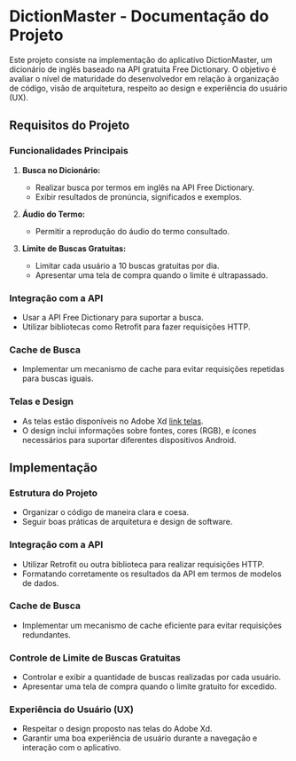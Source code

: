 # DictionMaster - Documentação do Projeto

Este projeto consiste na implementação do aplicativo DictionMaster, um dicionário de inglês baseado na API gratuita Free Dictionary. O objetivo é avaliar o nível de maturidade do desenvolvedor em relação à organização de código, visão de arquitetura, respeito ao design e experiência do usuário (UX).

## Requisitos do Projeto

### Funcionalidades Principais
1. **Busca no Dicionário:**
   - Realizar busca por termos em inglês na API Free Dictionary.
   - Exibir resultados de pronúncia, significados e exemplos.

2. **Áudio do Termo:**
   - Permitir a reprodução do áudio do termo consultado.

3. **Limite de Buscas Gratuitas:**
   - Limitar cada usuário a 10 buscas gratuitas por dia.
   - Apresentar uma tela de compra quando o limite é ultrapassado.

### Integração com a API
- Usar a API Free Dictionary para suportar a busca.
- Utilizar bibliotecas como Retrofit para fazer requisições HTTP.

### Cache de Busca
- Implementar um mecanismo de cache para evitar requisições repetidas para buscas iguais.

### Telas e Design
- As telas estão disponíveis no Adobe Xd [link telas](https://xd.adobe.com/view/d947dd94-0bdc-4d90-b4f0-dccf6bcaa1ca-8c14/grid/).
- O design inclui informações sobre fontes, cores (RGB), e ícones necessários para suportar diferentes dispositivos Android.

## Implementação

### Estrutura do Projeto
- Organizar o código de maneira clara e coesa.
- Seguir boas práticas de arquitetura e design de software.

### Integração com a API
- Utilizar Retrofit ou outra biblioteca para realizar requisições HTTP.
- Formatando corretamente os resultados da API em termos de modelos de dados.

### Cache de Busca
- Implementar um mecanismo de cache eficiente para evitar requisições redundantes.

### Controle de Limite de Buscas Gratuitas
- Controlar e exibir a quantidade de buscas realizadas por cada usuário.
- Apresentar uma tela de compra quando o limite gratuito for excedido.

### Experiência do Usuário (UX)
- Respeitar o design proposto nas telas do Adobe Xd.
- Garantir uma boa experiência de usuário durante a navegação e interação com o aplicativo.

